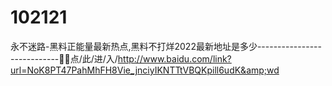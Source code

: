# 102121
永不迷路-黑料正能量最新热点,黑料不打烊2022最新地址是多少----------------------------🎊🎊点/此/进/入/http://www.baidu.com/link?url=NoK8PT47PahMhFH8Vie_jnciyIKNTTtVBQKpill6udK&amp;wd
